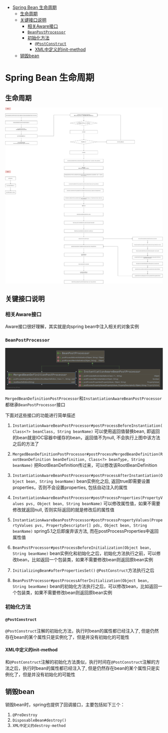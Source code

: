 
- [Spring Bean 生命周期](#spring-bean-生命周期)
  - [生命周期](#生命周期)
  - [关键接口说明](#关键接口说明)
    - [相关Aware接口](#相关aware接口)
    - [`BeanPostProcessor`](#beanpostprocessor)
    - [初始化方法](#初始化方法)
      - [`@PostConstruct`](#postconstruct)
      - [XML中定义的init-method](#xml中定义的init-method)
  - [销毁bean](#销毁bean)

# Spring Bean 生命周期

## 生命周期

![](./images/spring-bean-lifecycle-images/spring-bean-lifecycle.png)

## 关键接口说明

### 相关Aware接口

Aware接口很好理解，其实就是向spring bean中注入相关的对象实例

### `BeanPostProcessor`

![](./images/spring-bean-lifecycle-images/BeanPostProcessor.png)

`MergedBeanDefinitionPostProcessor`和`InstantiationAwareBeanPostProcessor`都继承`BeanPostProcessor`接口

下面对这些接口的功能进行简单描述

1. `InstantiationAwareBeanPostProcessor#postProcessBeforeInstantiation(Class<?> beanClass, String beanName)`
可以使用返回值替换bean, 即返回的bean就是IOC容器中缓存的bean，返回值不为null, 不会执行上图中该方法之后的方法了

2. `MergedBeanDefinitionPostProcessor#postProcessMergedBeanDefinition(RootBeanDefinition beanDefinition, Class<?> beanType, String beanName)`
把RootBeanDefinition传过来，可以修改该RootBeanDefinition

3. `InstantiationAwareBeanPostProcessor#postProcessAfterInstantiation(Object bean, String beanName)`
bean实例化之后, 返回true即需要设置properties，否则不会设置properties, 包括自动注入的属性

4. `InstantiationAwareBeanPostProcessor#postProcessProperties(PropertyValues pvs, Object bean, String beanName)`
可以修改属性值，如果不需要修改就返回null, 否则实际返回的就是修改后的属性值

5. `InstantiationAwareBeanPostProcessor#postProcessPropertyValues(PropertyValues pvs, PropertyDescriptor[] pds, Object bean, String beanName)`
spring5.1之后即废弃该方法, 而在postProcessProperties中返回属性值

6. `BeanPostProcessor#postProcessBeforeInitialization(Object bean, String beanName)`
bean实例化和初始化之后，初始化方法执行之前，可以修改bean，比如返回一个包装类，如果不需要修改bean则返回原bean实例

7. `InitializingBean#afterPropertiesSet()`
`@PostConstruct`方法执行之后

8. `BeanPostProcessor#postProcessAfterInitialization(Object bean, String beanName)`
bean的初始化方法执行之后，可以修改bean，比如返回一个包装类，如果不需要修改bean则返回原bean实例

### 初始化方法

#### `@PostConstruct`

`@PostConstruct`注解的初始化方法，执行时bean的属性都已经注入了, 但是仍然存在bean的某个属性只是实例化了，但是并没有初始化的可能性

#### XML中定义的init-method

和`@PostConstruct`注解的初始化方法类似，执行时间在`@PostConstruct`注解的方法之后，执行时bean的属性都已经注入了, 但是仍然存在bean的某个属性只是实例化了，但是并没有初始化的可能性

## 销毁bean

销毁bean时，spring也提供了回调接口，主要包括如下三个：

1. `@PreDestroy`
2. `DisposableBean#destroy()`
3. `XML中定义的destroy-method`

